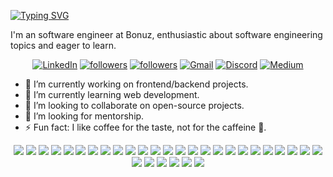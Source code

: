[![Typing
SVG](https://readme-typing-svg.herokuapp.com?font=Source+Sans+Pro&vCenter=true&lines=Hi%2C+I'm+a+software+engineer+at+Bonuz.;Nice+to+meet+you+:D)](https://git.io/typing-svg)

I'm an software engineer at Bonuz,
enthusiastic about software engineering topics and eager to learn.

<p align="center">
	<a href="https://linkedin.com/in/mostafatalaat770">
		<img
			alt="LinkedIn"
			title="Connect with me on LinkedIn"
			src="https://img.shields.io/badge/LinkedIn-0077B5?style=for-the-badge&logo=linkedin&logoColor=white"
	/></a>
	<a href="https://github.com/mostafatalaat770">
		<img
			alt="followers"
			title="Follow me on Github"
			src="https://img.shields.io/github/followers/mostafatalaat770?color=236ad3&labelColor=1155ba&style=for-the-badge&logo=github&label=Follow"
	/></a>
	<a href="https://twitter.com/mostafatalaat77">
		<img
			alt="followers"
			title="Follow me on Twitter"
			src="https://img.shields.io/twitter/follow/mostafatalaat77?color=1DA1F2&labelColor=1DA1F2&label=Follow&logo=twitter&logoColor=white&style=for-the-badge"
	/></a>
	<a href="mailto:mostafatalaat770@gmail.com">
		<img
			alt="Gmail"
			title="Gmail"
			src="https://img.shields.io/badge/Gmail-D14836?style=for-the-badge&logo=gmail&logoColor=white"
	/></a>
	<a href="https://discordapp.com/users/331011222604349442/">
		<img
			alt="Discord"
			title="Add me on Discord"
			src="https://img.shields.io/badge/Discord-7289DA?style=for-the-badge&logo=discord&logoColor=white"
	/></a>
    <a href="https://medium.com/@mostafatalaat770">
    	<img
    		alt="Medium"
    		title="Follow me on Medium"
    		src="https://img.shields.io/badge/Medium-12100E?style=for-the-badge&logo=medium&logoColor=white"
    /></a>

</p>

- 🔭 I’m currently working on frontend/backend projects.
- 🌱 I’m currently learning web development.
- 👯 I’m looking to collaborate on open-source projects.
- 🤔 I’m looking for mentorship.
- ⚡ Fun fact: I like coffee for the taste, not for the caffeine 🤣.

<p align="center">
	<img
		src="https://img.shields.io/badge/C%2B%2B-00599C?style=for-the-badge&logo=c%2B%2B&logoColor=white"
	/>
	<img
		src="https://img.shields.io/badge/Python-3776AB?style=for-the-badge&logo=python&logoColor=white"
	/>
		<img
		src="https://img.shields.io/badge/TypeScript-007ACC?style=for-the-badge&logo=typescript&logoColor=white"
	/>
	<img
		src="https://img.shields.io/badge/JavaScript-F7DF1E?style=for-the-badge&logo=javascript&logoColor=black"
	/>
	<img
		src="https://img.shields.io/badge/Java-ED8B00?style=for-the-badge&logo=java&logoColor=white"
	/>
	<img
		src="https://img.shields.io/badge/Go-00ADD8?style=for-the-badge&logo=go&logoColor=white"
	/>
	<img
		src="https://img.shields.io/badge/MongoDB-4EA94B?style=for-the-badge&logo=mongodb&logoColor=white"
	/>
	<img
		src="https://img.shields.io/badge/SQLite-07405E?style=for-the-badge&logo=sqlite&logoColor=white"
	/>
		<img
		src="https://img.shields.io/badge/Firebase-039BE5?style=for-the-badge&logo=Firebase&logoColor=white"
	/>
	<img
		src="https://img.shields.io/badge/Node.js-43853D?style=for-the-badge&logo=node.js&logoColor=white"
	/>
	<img
		src="https://img.shields.io/badge/express.js-%23404d59.svg?style=for-the-badge&logo=express&logoColor=%2361DAFB"
	/>
	<img
		src="https://img.shields.io/badge/React-20232A?style=for-the-badge&logo=react&logoColor=61DAFB"
	/>	
    <img
		src="https://img.shields.io/badge/Next-black?style=for-the-badge&logo=next.js&logoColor=white"
	/>
    <img
		src="https://img.shields.io/badge/hyperledger-2F3134?style=for-the-badge&logo=hyperledger&logoColor=white"
	/>
    <img
		src="https://img.shields.io/badge/github%20actions-%232671E5.svg?style=for-the-badge&logo=githubactions&logoColor=white"
	/>
    <img
		src="https://img.shields.io/badge/gitlab%20ci-%23181717.svg?style=for-the-badge&logo=gitlab&logoColor=white"
	/>
    <img
		src="https://img.shields.io/badge/-Storybook-FF4785?style=for-the-badge&logo=storybook&logoColor=white"
	/>
    <img
		src="https://img.shields.io/badge/figma-%23F24E1E.svg?style=for-the-badge&logo=figma&logoColor=white"
	/>
    <img
		src="https://img.shields.io/badge/LeetCode-000000?style=for-the-badge&logo=LeetCode&logoColor=#d16c06"
	/>
    <img
		src="https://img.shields.io/badge/JWT-black?style=for-the-badge&logo=JSON%20web%20tokens"
	/>
    <img
		src="https://img.shields.io/badge/NPM-%23000000.svg?style=for-the-badge&logo=npm&logoColor=white"
	/>
    <img
		src="https://img.shields.io/badge/yarn-%232C8EBB.svg?style=for-the-badge&logo=yarn&logoColor=whitehttps://img.shields.io/badge/yarn-%232C8EBB.svg?style=for-the-badge&logo=yarn&logoColor=white"
	/>
    <img
		src="https://img.shields.io/badge/SASS-hotpink.svg?style=for-the-badge&logo=SASS&logoColor=white"
	/>
    <img
		src="https://img.shields.io/badge/vercel-%23000000.svg?style=for-the-badge&logo=vercel&logoColor=white"
	/>
    <img
		src="https://img.shields.io/badge/jira-%230A0FFF.svg?style=for-the-badge&logo=jira&logoColor=white"
	/>
    <img
		src="https://img.shields.io/badge/Notion-%23000000.svg?style=for-the-badge&logo=notion&logoColor=white"
	/>
    <img
		src="https://img.shields.io/badge/Postman-FF6C37?style=for-the-badge&logo=postman&logoColor=white"
	/>
    <img
		src="https://img.shields.io/badge/Jest-323330?style=for-the-badge&logo=Jest&logoColor=white"
	/>
    <img
		src="https://img.shields.io/badge/-mocha-%238D6748?style=for-the-badge&logo=mocha&logoColor=white"
	/>
    <img
		src="https://img.shields.io/badge/Git-F05032?style=for-the-badge&logo=git&logoColor=white"
	/>
	<img
	    src="https://img.shields.io/badge/Visual_Studio_Code-0078D4?style=for-the-badge&logo=visualstudiocode&logoColor=FFFFF"/>
</p>
